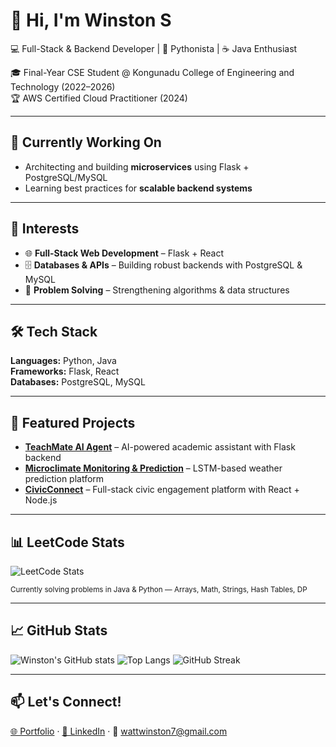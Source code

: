 # 👋 Hi, I'm Winston S

💻 Full-Stack & Backend Developer | 🐍 Pythonista | ☕ Java Enthusiast

🎓 Final-Year CSE Student @ Kongunadu College of Engineering and Technology (2022–2026)  
🏆 AWS Certified Cloud Practitioner (2024)

---

## 🔭 Currently Working On
- Architecting and building **microservices** using Flask + PostgreSQL/MySQL
- Learning best practices for **scalable backend systems**

---

## 🧠 Interests
- 🌐 **Full-Stack Web Development** – Flask + React
- 🗄️ **Databases & APIs** – Building robust backends with PostgreSQL & MySQL
- 🧩 **Problem Solving** – Strengthening algorithms & data structures

---

## 🛠 Tech Stack
**Languages:** Python, Java  
**Frameworks:** Flask, React  
**Databases:** PostgreSQL, MySQL

---

## 🚀 Featured Projects
- [**TeachMate AI Agent**](https://github.com/Winston-watt-page/TeachMate-Agent) – AI-powered academic assistant with Flask backend
- [**Microclimate Monitoring & Prediction**](https://github.com/Winston-watt-page/Micro_Climate_Prediction) – LSTM-based weather prediction platform
- [**CivicConnect**](https://github.com/Winston-watt-page/CivicConnect-A_Web_Based_Citizen_Reporting_System) – Full-stack civic engagement platform with React + Node.js

---

## 📊 LeetCode Stats

![LeetCode Stats](https://leetcard.jacoblin.cool/wattwinston7?theme=dark&font=Karla)

<sub>Currently solving problems in Java & Python — Arrays, Math, Strings, Hash Tables, DP</sub>

---

## 📈 GitHub Stats

![Winston's GitHub stats](https://github-readme-stats.vercel.app/api?username=wattwinston7&show_icons=true&theme=radical)
![Top Langs](https://github-readme-stats.vercel.app/api/top-langs/?username=wattwinston7&layout=compact&theme=radical)
![GitHub Streak](https://streak-stats.demolab.com?user=wattwinston7&theme=radical&date_format=j%20M%5B%20Y%5D)

---

## 📫 Let's Connect!
[🌐 Portfolio](https://winstons.me) · [💼 LinkedIn](https://www.linkedin.com/in/winstonwatt) · 📧 wattwinston7@gmail.com
